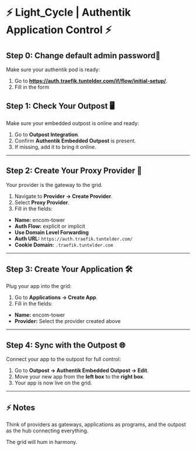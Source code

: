 # ⚡ Light_Cycle | Authentik Application Control ⚡

## Step 0: Change default admin password👤

Make sure your authentik pod is ready:  

1. Go to **https://auth.traefik.tuntelder.com/if/flow/initial-setup/**.  
2. Fill in the form

## Step 1: Check Your Outpost 🖥️

Make sure your embedded outpost is online and ready:  

1. Go to **Outpost Integration**.  
2. Confirm **Authentik Embedded Outpost** is present.  
3. If missing, add it to bring it online.  

---

## Step 2: Create Your Proxy Provider 🔗

Your provider is the gateway to the grid.  

1. Navigate to **Provider → Create Provider**.  
2. Select **Proxy Provider**.  
3. Fill in the fields:

- **Name:** encom-tower  
- **Auth Flow:** explicit or implicit
- **Use Domain Level Forwarding**  
- **Auth URL:** `https://auth.traefik.tuntelder.com/`  
- **Cookie Domain:** `.traefik.tuntelder.com`  

---

## Step 3: Create Your Application 🛠️

Plug your app into the grid:  

1. Go to **Applications → Create App**.  
2. Fill in the fields:

- **Name:** encom-tower    
- **Provider:** Select the provider created above  

---

## Step 4: Sync with the Outpost 🌐

Connect your app to the outpost for full control:  

1. Go to **Outpost → Authentik Embedded Outpost → Edit**.  
2. Move your new app from the **left box** to the **right box**.  
3. Your app is now live on the grid.  

---

## ⚡ Notes

Think of providers as gateways, applications as programs, and the outpost as the hub connecting everything. 

The grid will hum in harmony.
